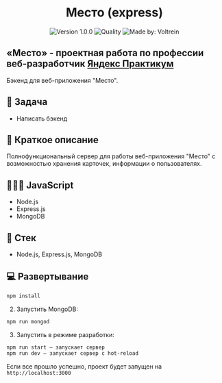 <h1 align="center">
    Место (express)
</h1>
<p align="center">
    <img alt="Version 1.0.0" src="https://img.shields.io/badge/version-1.0.0-blue" />
    <img alt="Quality" src="https://img.shields.io/badge/status-release-green.svg" >
    <img alt="Made by: Voltrein" src="https://img.shields.io/badge/made%20by-Voltrein--code-blue" />
</p>

## «Место» - проектная работа по профессии веб-разработчик [Яндекс Практикум](https://praktikum.yandex.ru "Яндекс Практикум")

Бэкенд для веб-приложения "Место". 


## 📖 Задача

- Написать бэкенд

## 📃 Краткое описание

Полнофункциональный сервер для работы веб-приложения "Место" с возможностью хранения карточек, информации о пользователях.

## 👨🏻‍💻 JavaScript

- Node.js
- Express.js
- MongoDB

## 📃 Стек

- Node.js, Express.js, MongoDB

## 💻 Развертывание

```sh
npm install
```

2. Запустить MongoDB:

```sh
npm run mongod
```

3. Запустить в режиме разработки:</br>

```sh
npm run start — запускает сервер
npm run dev — запускает сервер с hot-reload
```

Если все прошло успешно, проект будет запущен на `http://localhost:3000`
